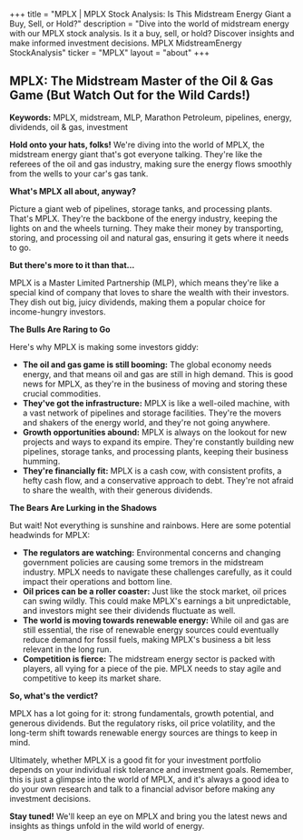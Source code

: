 +++
title = "MPLX |  MPLX Stock Analysis: Is This Midstream Energy Giant a Buy, Sell, or Hold?"
description = "Dive into the world of midstream energy with our MPLX stock analysis. Is it a buy, sell, or hold? Discover insights and make informed investment decisions. MPLX MidstreamEnergy StockAnalysis"
ticker = "MPLX"
layout = "about"
+++

        


## MPLX: The Midstream Master of the Oil & Gas Game (But Watch Out for the Wild Cards!)

**Keywords:** MPLX, midstream, MLP, Marathon Petroleum, pipelines, energy, dividends, oil & gas, investment

**Hold onto your hats, folks!** We're diving into the world of MPLX, the midstream energy giant that's got everyone talking. They're like the referees of the oil and gas industry, making sure the energy flows smoothly from the wells to your car's gas tank.

**What's MPLX all about, anyway?** 

Picture a giant web of pipelines, storage tanks, and processing plants. That's MPLX. They're the backbone of the energy industry, keeping the lights on and the wheels turning. They make their money by transporting, storing, and processing oil and natural gas, ensuring it gets where it needs to go.

**But there's more to it than that...**

MPLX is a Master Limited Partnership (MLP), which means they're like a special kind of company that loves to share the wealth with their investors. They dish out big, juicy dividends, making them a popular choice for income-hungry investors. 

**The Bulls Are Raring to Go**

Here's why MPLX is making some investors giddy:

* **The oil and gas game is still booming:** The global economy needs energy, and that means oil and gas are still in high demand. This is good news for MPLX, as they're in the business of moving and storing these crucial commodities.
* **They've got the infrastructure:** MPLX is like a well-oiled machine, with a vast network of pipelines and storage facilities. They're the movers and shakers of the energy world, and they're not going anywhere.
* **Growth opportunities abound:** MPLX is always on the lookout for new projects and ways to expand its empire. They're constantly building new pipelines, storage tanks, and processing plants, keeping their business humming.
* **They're financially fit:** MPLX is a cash cow, with consistent profits, a hefty cash flow, and a conservative approach to debt. They're not afraid to share the wealth, with their generous dividends.

**The Bears Are Lurking in the Shadows**

But wait! Not everything is sunshine and rainbows. Here are some potential headwinds for MPLX:

* **The regulators are watching:** Environmental concerns and changing government policies are causing some tremors in the midstream industry. MPLX needs to navigate these challenges carefully, as it could impact their operations and bottom line.
* **Oil prices can be a roller coaster:** Just like the stock market, oil prices can swing wildly. This could make MPLX's earnings a bit unpredictable, and investors might see their dividends fluctuate as well.
* **The world is moving towards renewable energy:** While oil and gas are still essential, the rise of renewable energy sources could eventually reduce demand for fossil fuels, making MPLX's business a bit less relevant in the long run.
* **Competition is fierce:** The midstream energy sector is packed with players, all vying for a piece of the pie. MPLX needs to stay agile and competitive to keep its market share.

**So, what's the verdict?**

MPLX has a lot going for it: strong fundamentals, growth potential, and generous dividends. But the regulatory risks, oil price volatility, and the long-term shift towards renewable energy sources are things to keep in mind. 

Ultimately, whether MPLX is a good fit for your investment portfolio depends on your individual risk tolerance and investment goals. Remember, this is just a glimpse into the world of MPLX, and it's always a good idea to do your own research and talk to a financial advisor before making any investment decisions.

**Stay tuned!** We'll keep an eye on MPLX and bring you the latest news and insights as things unfold in the wild world of energy. 

        